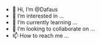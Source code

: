 - 👋 Hi, I’m @Dafaus
- 👀 I’m interested in ...
- 🌱 I’m currently learning ...
- 💞️ I’m looking to collaborate on ...
- 📫 How to reach me ...

<!---
Dafaus/Dafaus is a ✨ special ✨ repository because its `README.md` (this file) appears on your GitHub profile.
You can click the Preview link to take a look at your changes.
--->
